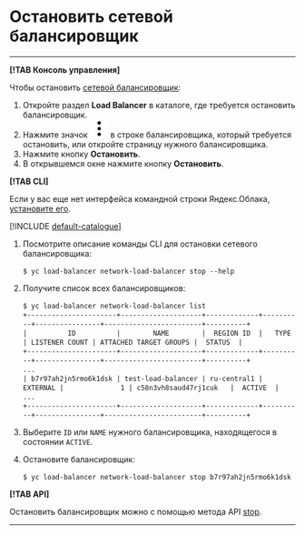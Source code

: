# Остановить сетевой балансировщик

---

**[!TAB Консоль управления]**

Чтобы остановить [сетевой балансировщик](../concepts/index.md):
1. Откройте раздел **Load Balancer** в каталоге, где требуется остановить балансировщик.
1. Нажмите значок ![image](../../_assets/vertical-ellipsis.svg) в строке балансировщика, который требуется остановить, или откройте страницу нужного балансировщика. 
1. Нажмите кнопку **Остановить**.
1. В открывшемся окне нажмите кнопку **Остановить**.

**[!TAB CLI]**

Если у вас еще нет интерфейса командной строки Яндекс.Облака, [установите его](https://cloud.yandex.ru/docs/cli/quickstart#install).

[!INCLUDE [default-catalogue](../../_includes/default-catalogue.md)]

1. Посмотрите описание команды CLI для остановки сетевого балансировщика:

   ```
   $ yc load-balancer network-load-balancer stop --help
   ```

1. Получите список всех балансировщиков:

   ```
   $ yc load-balancer network-load-balancer list
   +----------------------+--------------------+-------------+----------+----------------+------------------------+----------+
   |          ID          |        NAME        |  REGION ID  |   TYPE   | LISTENER COUNT | ATTACHED TARGET GROUPS |  STATUS  |
   +----------------------+--------------------+-------------+----------+----------------+------------------------+----------+
   ...
   | b7r97ah2jn5rmo6k1dsk | test-load-balancer | ru-central1 | EXTERNAL |              1 | c58n3vh8saud47rj1cuk   |  ACTIVE  |
   ...
   +----------------------+--------------------+-------------+----------+----------------+------------------------+----------+
   ```

1. Выберите `ID` или `NAME` нужного балансировщика, находящегося в состоянии `ACTIVE`.
1. Остановите балансировщик:
   
   ```
   $ yc load-balancer network-load-balancer stop b7r97ah2jn5rmo6k1dsk
   ```

**[!TAB API]**

Остановить балансировщик можно с помощью метода API [stop](../api-ref/NetworkLoadBalancer/stop.md).

---

